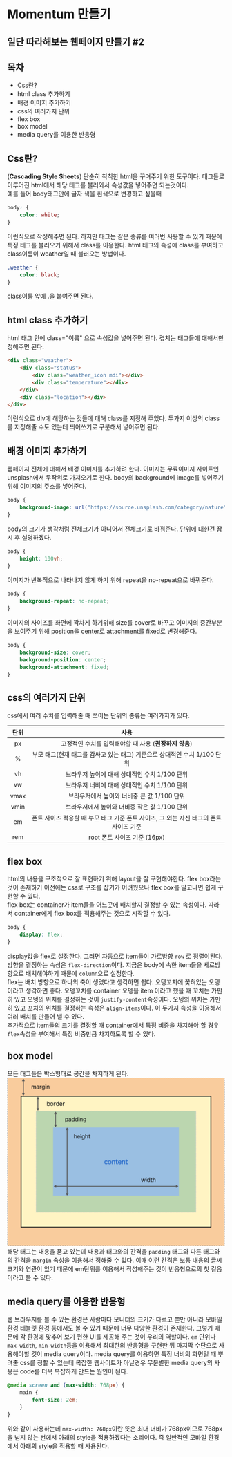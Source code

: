 Momentum 만들기
===

일단 따라해보는 웹페이지 만들기 #2
---

목차
---
- Css란?
- html class 추가하기
- 배경 이미지 추가하기
- css의 여러가지 단위
- flex box
- box model
- media query를 이용한 반응형

Css란?
---
(**Cascading Style Sheets**) 단순히 칙칙한 html을 꾸며주기 위한 도구이다. 태그들로 이루어진 html에서 해당 태그를 불러와서 속성값을 넣어주면 되는것이다.  
예를 들어 body태그안에 글자 색을 흰색으로 변경하고 싶을때
```css
body: {
    color: white;
}
```
이런식으로 작성해주면 된다. 하지만 태그는 같은 종류를 여러번 사용할 수 있기 때문에 특정 태그를 불러오기 위해서 class를 이용한다.
html 태그의 속성에 class를 부여하고 class이름이 weather일 때 불러오는 방법이다.
```css
.weather {
    color: black;
}
```
class이름 앞에 .을 붙여주면 된다.

html class 추가하기
---
html 태그 안에 class="이름" 으로 속성값을 넣어주면 된다. 곂치는 태그들에 대해서만 정해주면 된다.  

```html
<div class="weather">
    <div class="status">
        <div class="weather_icon mdi"></div>
        <div class="temperature"></div>
    </div>
    <div class="location"></div>
</div>
```
이런식으로 div에 해당하는 것들에 대해 class를 지정해 주었다. 두가지 이상의 class를 지정해줄 수도 있는데 띄어쓰기로 구분해서 넣어주면 된다.

배경 이미지 추가하기
---
웹페이지 전체에 대해서 배경 이미지를 추가하려 한다. 이미지는 무료이미지 사이트인 unsplash에서 무작위로 가져오기로 한다. body의 background에 image를 넣어주기 위해 이미지의 주소를 넣어준다.
```css
body {
    background-image: url("https://source.unsplash.com/category/nature");
}
```
body의 크기가 생각처럼 전체크기가 아니어서 전체크기로 바꿔준다. 단위에 대한건 잠시 후 설명하겠다.
```css
body {
    height: 100vh;
}
```
이미지가 반복적으로 나타나지 않게 하기 위해 repeat을 no-repeat으로 바꿔준다.
```css
body {
    background-repeat: no-repeat;
}
```
이미지의 사이즈를 화면에 꽉차게 하기위해 size를 cover로 바꾸고 이미지의 중간부분을 보여주기 위해 position을 center로 attachment를 fixed로 변경해준다.
```css
body {
    background-size: cover;
    background-position: center;
    background-attachment: fixed;
}
```

css의 여러가지 단위
---
css에서 여러 수치를 입력해줄 때 쓰이는 단위의 종류는 여러가지가 있다.

단위|사용
:---:|:---:
px|고정적인 수치를 입력해야할 때 사용 (**권장하지 않음**)
%|부모 태그(현재 태그를 감싸고 있는 태그) 기준으로 상대적인 수치 1/100 단위
vh|브라우저 높이에 대해 상대적인 수치 1/100 단위
vw|브라우저 너비에 대해 상대적인 수치 1/100 단위
vmax | 브라우저에서 높이와 너비중 큰 값 1/100 단위
vmin | 브라우저에서 높이와 너비중 작은 값 1/100 단위
em|폰트 사이즈 적용할 때 부모 태그 기준 폰트 사이즈, 그 외는 자신 태그의 폰트 사이즈 기준
rem|root 폰트 사이즈 기준 (16px)

flex box
---
html의 내용을 구조적으로 잘 표현하기 위해 layout을 잘 구현해야한다. flex box라는 것이 존재하기 이전에는 css로 구조를 잡기가 어려웠으나 flex box를 알고나면 쉽게 구현할 수 있다.  
flex box는 container가 item들을 어느곳에 배치할지 결정할 수 있는 속성이다. 따라서 container에게 flex box를 적용해주는 것으로 시작할 수 있다.
```css
body {
    display: flex;
}
```
display값을 flex로 설정한다. 그러면 자동으로 item들이 가로방향 `row` 로 정렬이된다. 방향을 결정하는 속성은 `flex-direction`이다. 지금은 body에 속한 item들을 세로방향으로 배치해야하기 때문에 `column`으로 설정한다.  
flex는 배치 방향으로 하나의 축이 생겼다고 생각하면 쉽다. 오뎅꼬치에 꽃혀있는 오뎅이라고 생각하면 좋다. 오뎅꼬치를 container 오뎅을 item 이라고 했을 때 꼬치는 가만히 있고 오뎅의 위치를 결정하는 것이 `justify-content`속성이다. 오뎅의 위치는 가만히 있고 꼬치의 위치를 결정하는 속성은 `align-items`이다. 이 두가지 속성을 이용해서 여러 배치를 만들어 낼 수 있다.  
추가적으로 item들의 크기를 결정할 때 container에서 특정 비중을 차지해야 할 경우 `flex`속성을 부여해서 특정 비중만큼 차지하도록 할 수 있다.

box model
---
모든 태그들은 박스형태로 공간을 차지하게 된다. 
![boxmodel](boxmodel.png)
해당 태그는 내용을 품고 있는데 내용과 태그와의 간격을 `padding` 태그와 다른 태그와의 간격을 `margin` 속성을 이용해서 정해줄 수 있다. 이때 이런 간격은 보통 내용의 글씨 크기와 연관이 있기 때문에 em단위를 이용해서 작성해주는 것이 반응형으로의 첫 걸음이라고 볼 수 있다.

media query를 이용한 반응형
---
웹 브라우저를 볼 수 있는 환경은 사람마다 모니터의 크기가 다르고 뿐만 아니라 모바일 환경 태블릿 환경 등에서도 볼 수 있기 때문에 너무 다양한 환경이 존재한다. 그렇기 때문에 각 환경에 맞추어 보기 편한 UI를 제공해 주는 것이 우리의 역할이다. `em` 단위나 `max-width`, `min-width`등을 이용해서 최대한의 반응형을 구현한 뒤 마지막 수단으로 사용해야할 것이 media query이다. media query를 이용하면 특정 너비의 화면일 때 뿌려줄 css를 정할 수 있는데 복잡한 웹사이트가 아닐경우 무분별한 media query의 사용은 code를 더욱 복잡하게 만드는 원인이 된다.
```css
@media screen and (max-width: 768px) {
    main {
        font-size: 2em;
    }
}
```
위와 같이 사용하는데 `max-width: 768px`이란 뜻은 최대 너비가 768px이므로 768px을 넘지 않는 선에서 아래의 style을 적용하겠다는 소리이다. 즉 일반적인 모바일 환경에서 아래의 style을 적용할 때 사용된다.
